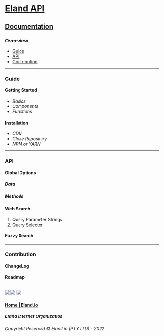 <!-- HEADER -->
# [Eland API](#)
<!-- MAIN -->
## [Documentation](#)
### Overview
- [Guide](#guide)
- [API](#api) 
- [Contribution](#contribution) 
---
### Guide
#### Getting Started
- *Basics*    
- *Components*
- *Functions*
#### Installation
- *CDN*    
- *Clone Repository*
- *NPM or YARN*
---
### API
<!-- APP SCOPE -->
#### Global Options
##### Data
##### Methods
#### Web Search
1. Query Parameter Strings
2. Query Selector
#### Fuzzy Search

---
### Contribution
#### ChangeLog
#### Roadmap
<!-- FOOTER -->
[![](https://data.jsdelivr.com/v1/package/npm/petite-vue/badge)](https://www.jsdelivr.com/package/npm/petite-vue)[![](https://data.jsdelivr.com/v1/package/npm/fuse.js/badge)](https://www.jsdelivr.com/package/npm/fuse.js)
[![](https://data.jsdelivr.com/v1/package/npm/bootstrap/badge)](https://www.jsdelivr.com/package/npm/bootstrap)
---
#### [Home | Eland.io](https://eland-io.github.io/)
##### Eland Internet Organization
###### Copyright Reserved ©️ Eland.io (PTY LTD) - 2022
